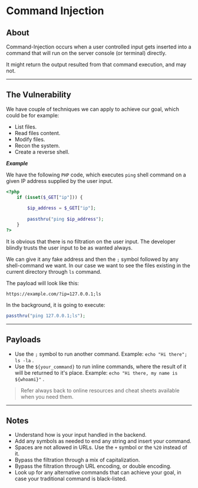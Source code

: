 # Command Injection


## About

Command-Injection occurs when a user controlled input gets inserted into a command that will run on the server console (or terminal) directly.

It might return the output resulted from that command execution, and may not.

---
## The Vulnerability

We have couple of techniques we can apply to achieve our goal, which could be for example:
- List files.
- Read files content.
- Modify files.
- Recon the system.
- Create a reverse shell.

***Example***

We have the following `PHP` code, which executes `ping` shell command on a given IP address supplied by the user input.

```php
<?php
    if (isset($_GET["ip"])) {
    
        $ip_address = $_GET["ip"];
        
        passthru("ping $ip_address");
    }
?>
```

It is obvious that there is no filtration on the user input. The developer blindly trusts the user input to be as wanted always.

We can give it any fake address and then the `;` symbol followed by any shell-command we want. In our case we want to see the files existing in the current directory through `ls` command.

The payload will look like this:
```
https://example.com/?ip=127.0.0.1;ls
```

In the background,  it is going to execute:
```PHP
passthru("ping 127.0.0.1;ls");
```

---
## Payloads

- Use the `;` symbol to run another command. Example: `echo "Hi there"; ls -la` .
- Use the `${your_command}` to run inline commands, where the result of it will be returned to it's place. Example: `echo "Hi there, my name is ${whoami}"` .

>Refer always back to online resources and cheat sheets available when you need them.

---
## Notes

- Understand how is your input handled in the backend.
- Add any symbols as needed to end any string and insert your command.
- Spaces are not allowed in URLs. Use the `+` symbol or the `%20` instead of it.
- Bypass the filtration through a mix of capitalization.
- Bypass the filtration through URL encoding, or double encoding.
- Look up for any alternative commands that can achieve your goal, in case your traditional command is black-listed.